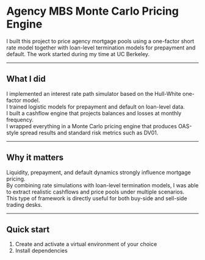 # Agency MBS Monte Carlo Pricing Engine

I built this project to price agency mortgage pools using a one-factor short rate model together with loan-level termination models for prepayment and default. The work started during my time at UC Berkeley.

---

## What I did

I implemented an interest rate path simulator based on the Hull-White one-factor model.  
I trained logistic models for prepayment and default on loan-level data.  
I built a cashflow engine that projects balances and losses at monthly frequency.  
I wrapped everything in a Monte Carlo pricing engine that produces OAS-style spread results and standard risk metrics such as DV01.

---

## Why it matters

Liquidity, prepayment, and default dynamics strongly influence mortgage pricing.  
By combining rate simulations with loan-level termination models, I was able to extract realistic cashflows and price pools under multiple scenarios.  
This type of framework is directly useful for both buy-side and sell-side trading desks.

---

## Quick start

1. Create and activate a virtual environment of your choice  
2. Install dependencies  

